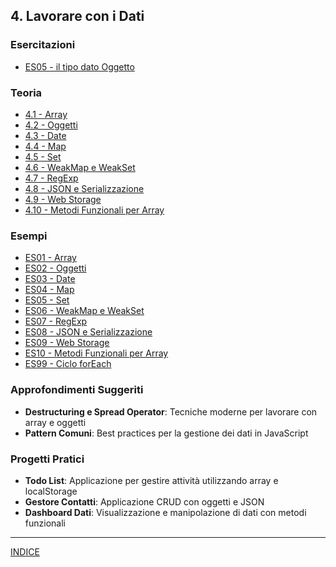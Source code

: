 ## 4. **Lavorare con i Dati**

### Esercitazioni
- [ES05 - il tipo dato Oggetto](<https://docs.google.com/presentation/d/1bYmh2qZSC2-gd8J22FeR9aRquMfGaKjPxsCAd2M6jYk/edit#slide=id.p>)

### Teoria
- [4.1 - Array](<04.1 - Array.md>) 
- [4.2 - Oggetti](<04.2 - Oggetti.md>) 
- [4.3 - Date](<04.3 - Date.md>) 
- [4.4 - Map](<04.4 - Map.md>) 
- [4.5 - Set](<04.5 - Set.md>) 
- [4.6 - WeakMap e WeakSet](<04.6 - WeakMap e WeakSet.md>) 
- [4.7 - RegExp](<04.7 - RegExp.md>)
- [4.8 - JSON e Serializzazione](<04.8 - JSON e Serializzazione.md>)
- [4.9 - Web Storage](<04.9 - Web Storage.md>)
- [4.10 - Metodi Funzionali per Array](<04.10 - Metodi Funzionali per Array.md>)

### Esempi
- [ES01 - Array](<es01_array.html>)
- [ES02 - Oggetti](<es02_oggetti.html>)
- [ES03 - Date](<es03_date.html>)
- [ES04 - Map](<es04_map.html>)
- [ES05 - Set](<es05_set.html>)
- [ES06 - WeakMap e WeakSet](<es06_weakmap_weakset.html>)
- [ES07 - RegExp](<es07_regexp.html>)
- [ES08 - JSON e Serializzazione](<es08_json.html>)
- [ES09 - Web Storage](<es09_web_storage.html>)
- [ES10 - Metodi Funzionali per Array](<es10_metodi_funzionali_array.html>)
- [ES99 - Ciclo forEach](<es99_foreach.html>)

### Approfondimenti Suggeriti
- **Destructuring e Spread Operator**: Tecniche moderne per lavorare con array e oggetti
- **Pattern Comuni**: Best practices per la gestione dei dati in JavaScript

### Progetti Pratici
- **Todo List**: Applicazione per gestire attività utilizzando array e localStorage
- **Gestore Contatti**: Applicazione CRUD con oggetti e JSON
- **Dashboard Dati**: Visualizzazione e manipolazione di dati con metodi funzionali

--- 
[INDICE](../README.md)